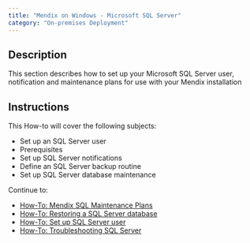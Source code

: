 ```yaml
---
title: "Mendix on Windows - Microsoft SQL Server"
category: "On-premises Deployment"
---
```



## Description

This section describes how to set up your Microsoft SQL Server user, notification and maintenance plans for use with your Mendix installation

## Instructions

This How-to will cover the following subjects:

*   Set up an SQL Server user
*   Prerequisites
*   Set up SQL Server notifications
*   Define an SQL Server backup routine
*   Set up SQL Server database maintenance

Continue to:

* [How-To: Mendix SQL Maintenance Plans](mendix-sql-maintenance-plans)
* [How-To: Restoring a SQL Server database](restoring-a-sql-server-database)
* [How-To: Set up SQL Server user](setting-up-a-sql-server-user)
* [How-To: Troubleshooting SQL Server](troubleshooting-sql-server)

